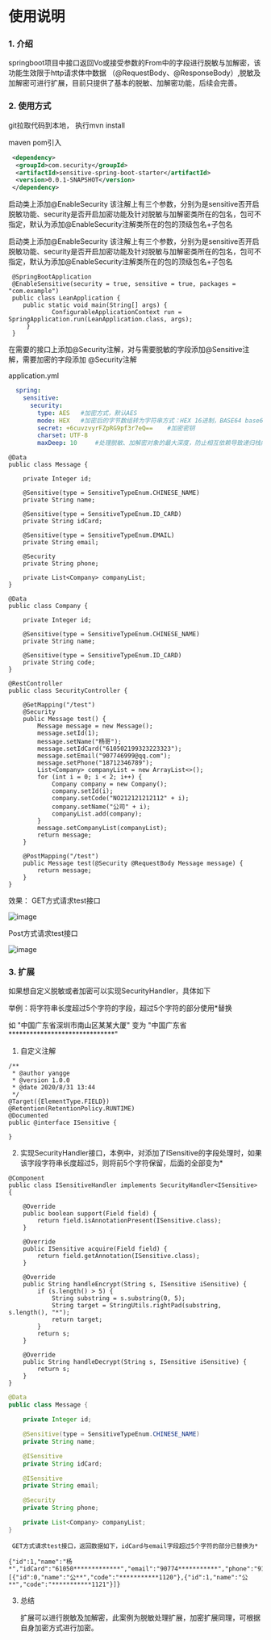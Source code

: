 # 使用说明

### 1. 介绍

springboot项目中接口返回Vo或接受参数的From中的字段进行脱敏与加解密，该功能生效限于http请求体中数据
（@RequestBody、@ResponseBody）,脱敏及加解密可进行扩展，目前只提供了基本的脱敏、加解密功能，后续会完善。

### 2. 使用方式

git拉取代码到本地， 执行mvn install

maven pom引入

```xml
 <dependency>
  <groupId>com.security</groupId>
  <artifactId>sensitive-spring-boot-starter</artifactId>
  <version>0.0.1-SNAPSHOT</version>
 </dependency>
```

启动类上添加@EnableSecurity
该注解上有三个参数，分别为是sensitive否开启脱敏功能、security是否开启加密功能及针对脱敏与加解密类所在的包名，包可不指定，默认为添加@EnableSecurity注解类所在的包的顶级包名+子包名

启动类上添加@EnableSecurity
该注解上有三个参数，分别为是sensitive否开启脱敏功能、security是否开启加密功能及针对脱敏与加解密类所在的包名，包可不指定，默认为添加@EnableSecurity注解类所在的包的顶级包名+子包名

```
 @SpringBootApplication
 @EnableSensitive(security = true, sensitive = true, packages = "com.example")
 public class LeanApplication {
	public static void main(String[] args) {
            ConfigurableApplicationContext run = SpringApplication.run(LeanApplication.class, args);
	 }
 }
```



在需要的接口上添加@Security注解，对与需要脱敏的字段添加@Sensitive注解，需要加密的字段添加 @Security注解

  application.yml

```yaml
  spring:
    sensitive:
      security:
        type: AES   #加密方式，默认AES
        mode: HEX   #加密后的字节数组转为字符串方式：HEX 16进制，BASE64 base64
        secret: +6cuvzvyrFZpRG9pf3r7eQ==    #加密密钥
        charset: UTF-8  
        maxDeep: 10     #处理脱敏、加解密对象的最大深度，防止相互依赖导致递归栈内存溢出，默认10
```



    @Data
    public class Message {
      
        private Integer id;
      
        @Sensitive(type = SensitiveTypeEnum.CHINESE_NAME)
        private String name;
      
        @Sensitive(type = SensitiveTypeEnum.ID_CARD)
        private String idCard;
      
        @Sensitive(type = SensitiveTypeEnum.EMAIL)
        private String email;
      
        @Security
        private String phone;
      
        private List<Company> companyList;
    }
    
    @Data
    public class Company {
    
        private Integer id;
    
        @Sensitive(type = SensitiveTypeEnum.CHINESE_NAME)
        private String name;
    
        @Sensitive(type = SensitiveTypeEnum.ID_CARD)
        private String code;
    }
      
    @RestController
    public class SecurityController {
    
        @GetMapping("/test")
        @Security
        public Message test() {
            Message message = new Message();
            message.setId(1);
            message.setName("杨哥");
            message.setIdCard("610502199323223323");
            message.setEmail("907746999@qq.com");
            message.setPhone("18712346789");
            List<Company> companyList = new ArrayList<>();
            for (int i = 0; i < 2; i++) {
                Company company = new Company();
                company.setId(i);
                company.setCode("NO212121212112" + i);
                company.setName("公司" + i);
                companyList.add(company);
            }
            message.setCompanyList(companyList);
            return message;
        }
    
        @PostMapping("/test")
        public Message test(@Security @RequestBody Message message) {
            return message;
        }
    }

  效果：
  GET方式请求test接口

![image](https://github.com/coder-yangge/sensitive-spring-boot-starter/blob/master/image/test-get.png)

  Post方式请求test接口

![image](https://github.com/coder-yangge/sensitive-spring-boot-starter/blob/master/image/test-post.png)

### 3. 扩展

如果想自定义脱敏或者加密可以实现SecurityHandler，具体如下

举例：将字符串长度超过5个字符的字段，超过5个字符的部分使用*替换

如 "中国广东省深圳市南山区某某大厦" 变为 "中国广东省******************************"

1. 自定义注解

```
/**
 * @author yangge
 * @version 1.0.0
 * @date 2020/8/31 13:44
 */
@Target({ElementType.FIELD})
@Retention(RetentionPolicy.RUNTIME)
@Documented
public @interface ISensitive {

}
```

2.  实现SecurityHandler接口，本例中，对添加了ISensitive的字段处理时，如果该字段字符串长度超过5，则将前5个字符保留，后面的全部变为*

   ```
   @Component
   public class ISensitiveHandler implements SecurityHandler<ISensitive> {
   
       @Override
       public boolean support(Field field) {
           return field.isAnnotationPresent(ISensitive.class);
       }
   
       @Override
       public ISensitive acquire(Field field) {
           return field.getAnnotation(ISensitive.class);
       }
   
       @Override
       public String handleEncrypt(String s, ISensitive iSensitive) {
           if (s.length() > 5) {
               String substring = s.substring(0, 5);
               String target = StringUtils.rightPad(substring, s.length(), "*");
               return target;
           }
           return s;
       }
   
       @Override
       public String handleDecrypt(String s, ISensitive iSensitive) {
           return s;
       }
   }
   ```

   ```java
   @Data
   public class Message {
   
       private Integer id;
   
       @Sensitive(type = SensitiveTypeEnum.CHINESE_NAME)
       private String name;
   
       @ISensitive
       private String idCard;
   
       @ISensitive
       private String email;
   
       @Security
       private String phone;
   
       private List<Company> companyList;
   }
   ```

     GET方式请求test接口，返回数据如下，idCard与email字段超过5个字符的部分已替换为*

   ```
   {"id":1,"name":"杨*","idCard":"61050*************","email":"90774***********","phone":"9172d86998be4f0f9c60b886398e18f4","companyList":[{"id":0,"name":"公**","code":"***********1120"},{"id":1,"name":"公**","code":"***********1121"}]}
   ```

   3. 总结

      扩展可以进行脱敏及加解密，此案例为脱敏处理扩展，加密扩展同理，可根据自身加密方式进行加密。

